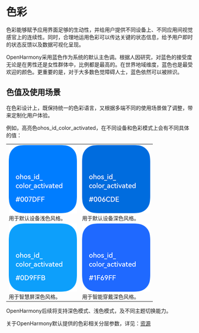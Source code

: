 # 色彩


色彩能够赋予应用界面足够的生动性，并给用户提供不同设备上、不同应用间视觉感官上的连续性。同时，合理地运用色彩可以传达关键的状态信息，给予用户即时的状态反馈以及数据可视化呈现。


OpenHarmony采用蓝色作为系统的默认主色调。根据人因研究，对蓝色的接受度无论是在男性还是女性群体中，比例都是最高的。在世界地域维度，蓝色也是最受欢迎的颜色。更重要的是，对于大多数色觉障碍人士，蓝色依然可以被辨识。


## 色值及使用场景

在色彩设计上，既保持统一的色彩语言，又根据多端不同的使用场景做了调整，带来定制化用户体验。

例如，高亮色ohos_id_color_activated，在不同设备和色彩模式上会有不同具体的值：

  | | |
| -------- | -------- |
| ![zh-cn_image_0000001400554657](figures/zh-cn_image_0000001400554657.png)<br/>用于默认设备浅色风格。 | ![zh-cn_image_0000001400874297](figures/zh-cn_image_0000001400874297.png)<br/>用于默认设备深色风格。 | 
| ![zh-cn_image_0000001350234552](figures/zh-cn_image_0000001350234552.png)<br/>用于智慧屏深色风格。 | ![zh-cn_image_0000001400674189](figures/zh-cn_image_0000001400674189.png)<br/>用于智能穿戴深色风格。 | 

OpenHarmony后续将支持深色模式、浅色模式，及不同主题切换能力。

关于OpenHarmony默认提供的色彩相关分层参数，详见：[资源](design-resources.md)
